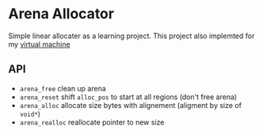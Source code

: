 # Arena Allocator

Simple linear allocater as a learning project. This project also implemted for my [virtual machine](https://github.com/ambr0siaa/LunaVM)

## API

* `arena_free`      clean up arena
* `arena_reset`     shift `alloc_pos` to start at all regions (don't free arena) 
* `arena_alloc`     allocate size bytes with alignement (aligment by size of `void*`)
* `arena_realloc`   reallocate pointer to new size